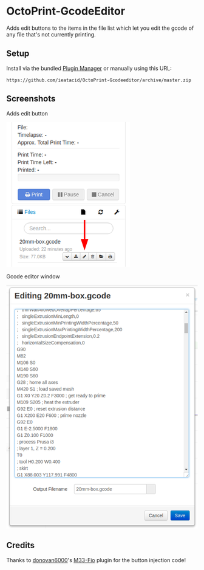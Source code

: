 # OctoPrint-GcodeEditor

Adds edit buttons to the items in the file list which let you edit the gcode of any file that's not currently printing.

## Setup

Install via the bundled [Plugin Manager](https://github.com/foosel/OctoPrint/wiki/Plugin:-Plugin-Manager)
or manually using this URL:

    https://github.com/ieatacid/OctoPrint-Gcodeeditor/archive/master.zip


## Screenshots
Adds edit button

![Edit button](extras/assets/img/edit_gcode.png?raw=true)

Gcode editor window

![Edit window](extras/assets/img/edit_gcode2.png?raw=true)

## Credits
Thanks to [donovan6000](https://github.com/donovan6000)'s [M33-Fio](https://github.com/donovan6000/M33-Fio/) plugin for the button injection code!